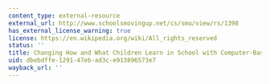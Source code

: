 ```yaml
---
content_type: external-resource
external_url: http://www.schoolsmovingup.net/cs/smu/view/rs/1398
has_external_license_warning: true
license: https://en.wikipedia.org/wiki/All_rights_reserved
status: ''
title: Changing How and What Children Learn in School with Computer-Based Technologies
uid: dbebdffe-1291-47eb-ad3c-e913896573e7
wayback_url: ''
---
```

